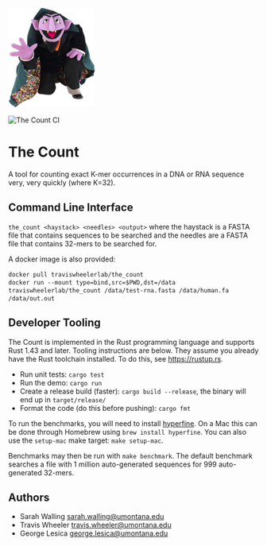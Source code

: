 ![Our mascot](character.png)

![The Count CI](https://github.com/TravisWheelerLab/the_count/workflows/The%20Count%20CI/badge.svg)

# The Count

A tool for counting exact K-mer occurrences in a DNA or RNA sequence very, very
quickly (where K=32).

## Command Line Interface

`the_count <haystack> <needles> <output>` where the haystack is a FASTA file
that contains sequences to be searched and the needles are a FASTA file that
contains 32-mers to be searched for.

A docker image is also provided:
```
docker pull traviswheelerlab/the_count
docker run --mount type=bind,src=$PWD,dst=/data traviswheelerlab/the_count /data/test-rna.fasta /data/human.fa /data/out.out
```

## Developer Tooling

The Count is implemented in the Rust programming language and supports Rust 1.43
and later. Tooling instructions are below. They assume you already have the Rust
toolchain installed. To do this, see <https://rustup.rs>.

  - Run unit tests: `cargo test`
  - Run the demo: `cargo run`
  - Create a release build (faster): `cargo build --release`,
    the binary will end up in `target/release/`
  - Format the code (do this before pushing): `cargo fmt`

To run the benchmarks, you will need to install
[hyperfine](https://github.com/sharkdp/hyperfine). On a Mac this can be done
through Homebrew using `brew install hyperfine`. You can also use the
`setup-mac` make target: `make setup-mac`.

Benchmarks may then be run with `make benchmark`. The default benchmark searches a
file with 1 million auto-generated sequences for 999 auto-generated 32-mers.

## Authors

  - Sarah Walling <sarah.walling@umontana.edu>
  - Travis Wheeler <travis.wheeler@umontana.edu>
  - George Lesica <george.lesica@umontana.edu>


